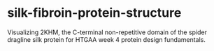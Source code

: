 # silk-fibroin-protein-structure
Visualizing 2KHM, the C-terminal non-repetitive domain of the spider dragline silk protein for HTGAA week 4 protein design fundamentals.
